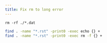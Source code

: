 ```yaml
---
title: Fix rm to long error
---
```


`rm -rf ./*.dat`

```bash
find . -name "*.rst" -print0 -exec echo {} +
find . -name "*.rst" -print0 -exec rm -f {} +
```
